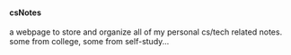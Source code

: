 #### csNotes

a webpage to store and organize all of my personal cs/tech related notes. 
some from college, some from self-study...
